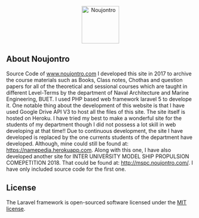 <p align="center">
<a href="https://namepedia.herokuapp.com/"><img src="https://namepedia.herokuapp.com/images/NP.png" alt="Noujontro" style='height:100px;width:100px'></a>
</p>

## About Noujontro

Source Code of www.noujontro.com I developed this site in 2017 to archive the course materials such as Books, Class notes, Chothas and question papers for all of the theoretical and sessional courses which are taught in different Level-Terms by the department of Naval Architecture and Marine Engineering, BUET. I used PHP based web framework laravel 5 to develope it. One notable thing about the development of this website is that I have used Google Drive API V3 to host all the files of this site. The site itself is hosted on Heroku. I have tried my best to make a wonderful site for the students of my department though I did not possess a lot skill in web developing at that time!! Due to continuous development, the site I have developed is replaced by the one currents students of the department have developed. Although, mine could still be found at: https://namepedia.herokuapp.com. Along with this one, I have also developed another site for INTER UNIVERSITY MODEL SHIP PROPULSION COMEPETITION 2018. That could be found at: http://mspc.noujontro.com/. I have only included source code for the first one.

## License

The Laravel framework is open-sourced software licensed under the [MIT license](http://opensource.org/licenses/MIT).
